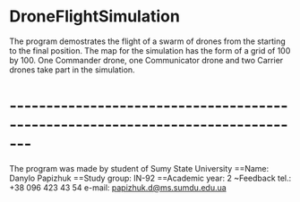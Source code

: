 # DroneFlightSimulation
The program demostrates the flight of a swarm of drones from the starting to the final position.
The map for the simulation has the form of a grid of 100 by 100.
One Commander drone, one Communicator drone and two Carrier drones take part in the simulation.
# -------------------------------------------------------------------------------
The program was made by student of Sumy State University
==Name: Danylo Papizhuk
==Study group: IN-92
==Academic year: 2
~Feedback
tel.: +38 096 423 43 54
e-mail: papizhuk.d@ms.sumdu.edu.ua
